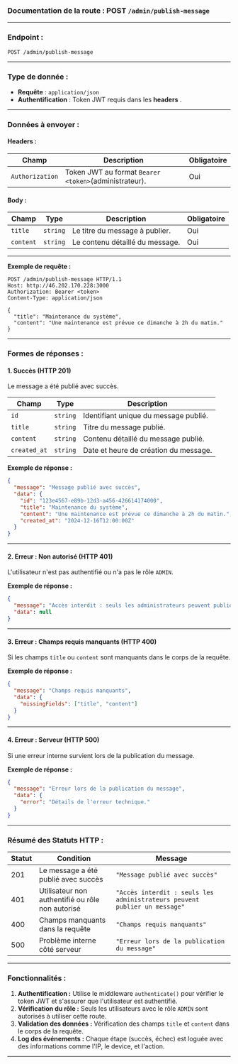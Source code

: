 ### **Documentation de la route : POST `/admin/publish-message`**

---

### **Endpoint :**

`POST /admin/publish-message`

---

### **Type de donnée :**

* **Requête** : `application/json`
* **Authentification** : Token JWT requis dans les  **headers** .

---

### **Données à envoyer :**

#### **Headers :**

| **Champ**   | **Description**                                   | **Obligatoire** |
| ----------------- | ------------------------------------------------------- | --------------------- |
| `Authorization` | Token JWT au format `Bearer <token>`(administrateur). | Oui                   |

#### **Body :**

| **Champ** | **Type** | **Description**             | **Obligatoire** |
| --------------- | -------------- | --------------------------------- | --------------------- |
| `title`       | `string`     | Le titre du message à publier.   | Oui                   |
| `content`     | `string`     | Le contenu détaillé du message. | Oui                   |

---

**Exemple de requête :**

```http
POST /admin/publish-message HTTP/1.1
Host: http://46.202.170.228:3000
Authorization: Bearer <token>
Content-Type: application/json

{
  "title": "Maintenance du système",
  "content": "Une maintenance est prévue ce dimanche à 2h du matin."
}
```

---

### **Formes de réponses :**

#### **1. Succès (HTTP 201)**

Le message a été publié avec succès.

| **Champ** | **Type** | **Description**                  |
| --------------- | -------------- | -------------------------------------- |
| `id`          | `string`     | Identifiant unique du message publié. |
| `title`       | `string`     | Titre du message publié.              |
| `content`     | `string`     | Contenu détaillé du message publié. |
| `created_at`  | `string`     | Date et heure de création du message. |

**Exemple de réponse :**

```json
{
  "message": "Message publié avec succès",
  "data": {
    "id": "123e4567-e89b-12d3-a456-426614174000",
    "title": "Maintenance du système",
    "content": "Une maintenance est prévue ce dimanche à 2h du matin.",
    "created_at": "2024-12-16T12:00:00Z"
  }
}
```

---

#### **2. Erreur : Non autorisé (HTTP 401)**

L'utilisateur n'est pas authentifié ou n'a pas le rôle `ADMIN`.

**Exemple de réponse :**

```json
{
  "message": "Accès interdit : seuls les administrateurs peuvent publier un message",
  "data": null
}
```

---

#### **3. Erreur : Champs requis manquants (HTTP 400)**

Si les champs `title` ou `content` sont manquants dans le corps de la requête.

**Exemple de réponse :**

```json
{
  "message": "Champs requis manquants",
  "data": {
    "missingFields": ["title", "content"]
  }
}
```

---

#### **4. Erreur : Serveur (HTTP 500)**

Si une erreur interne survient lors de la publication du message.

**Exemple de réponse :**

```json
{
  "message": "Erreur lors de la publication du message",
  "data": {
    "error": "Détails de l'erreur technique."
  }
}
```

---

### **Résumé des Statuts HTTP :**

| **Statut** | **Condition**                                 | **Message**                                                            |
| ---------------- | --------------------------------------------------- | ---------------------------------------------------------------------------- |
| 201              | Le message a été publié avec succès             | `"Message publié avec succès"`                                           |
| 401              | Utilisateur non authentifié ou rôle non autorisé | `"Accès interdit : seuls les administrateurs peuvent publier un message"` |
| 400              | Champs manquants dans la requête                   | `"Champs requis manquants"`                                                |
| 500              | Problème interne côté serveur                    | `"Erreur lors de la publication du message"`                               |

---

### **Fonctionnalités :**

1. **Authentification :** Utilise le middleware `authenticate()` pour vérifier le token JWT et s'assurer que l'utilisateur est authentifié.
2. **Vérification du rôle :** Seuls les utilisateurs avec le rôle `ADMIN` sont autorisés à utiliser cette route.
3. **Validation des données :** Vérification des champs `title` et `content` dans le corps de la requête.
4. **Log des événements :** Chaque étape (succès, échec) est loguée avec des informations comme l'IP, le device, et l'action.

---
